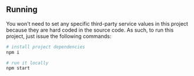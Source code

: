 ## Running

You won't need to set any specific third-party service values in this project because they are hard coded in the source code. As such, to run this project, just issue the following commands:

```bash
# install project dependencies
npm i

# run it locally
npm start
```
